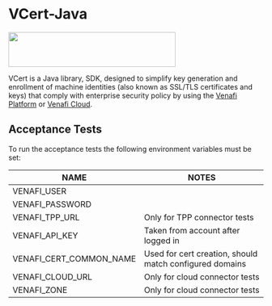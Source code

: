 # VCert-Java

<img src="https://www.venafi.com/sites/default/files/content/body/Light_background_logo.png" width="330px" height="69px"/>  

VCert is a Java library, SDK, designed to simplify key generation and enrollment of machine identities
(also known as SSL/TLS certificates and keys) that comply with enterprise security policy by using the
[Venafi Platform](https://www.venafi.com/platform/trust-protection-platform) or [Venafi Cloud](https://pki.venafi.com/venafi-cloud/).

## Acceptance Tests

To run the acceptance tests the following environment variables must be set:

| NAME | NOTES |
|------|-------|
| VENAFI_USER | |
| VENAFI_PASSWORD | |
| VENAFI_TPP_URL | Only for TPP connector tests |
| VENAFI_API_KEY | Taken from account after logged in |
| VENAFI_CERT_COMMON_NAME | Used for cert creation, should match configured domains |
| VENAFI_CLOUD_URL | Only for cloud connector tests |
| VENAFI_ZONE | Only for cloud connector tests |
